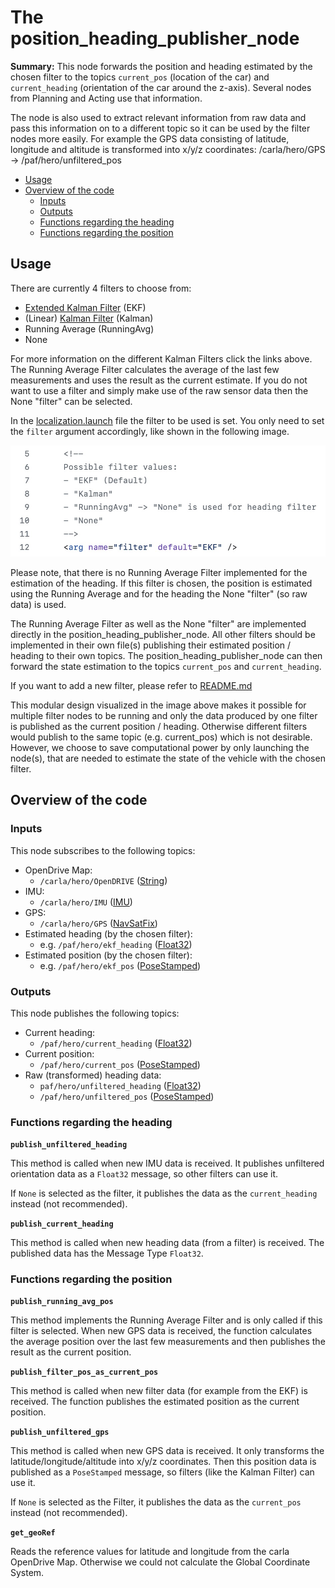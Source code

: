 # The position_heading_publisher_node

**Summary:** This node forwards the position and heading estimated by the chosen filter to the topics `current_pos` (location of the car) and `current_heading` (orientation of the car around the z-axis).
Several nodes from Planning and Acting use that information.

The node is also used to extract relevant information
from raw data and pass this information on to a different topic so it can be used by the filter nodes more easily.
For example the GPS data consisting of latitude, longitude and altitude is transformed into x/y/z coordinates: /carla/hero/GPS &rarr; /paf/hero/unfiltered_pos

- [Usage](#usage)
- [Overview of the code](#overview-of-the-code)
  - [Inputs](#inputs)
  - [Outputs](#outputs)
  - [Functions regarding the heading](#functions-regarding-the-heading)
  - [Functions regarding the position](#functions-regarding-the-position)

## Usage

There are currently 4 filters to choose from:

- [Extended Kalman Filter](extended_kalman_filter.md) (EKF)
- (Linear) [Kalman Filter](kalman_filter.md) (Kalman)
- Running Average (RunningAvg)
- None

For more information on the different Kalman Filters click the links above.
The Running Average Filter calculates the average of the last few measurements and uses the result as the current estimate.
If you do not want to use a filter and simply make use of the raw sensor data then the None "filter" can be selected.

In the [localization.launch](https://github.com/una-auxme/paf/blob/main/code/localization/launch/localization.launch) file the filter to be used is set.
You only need to set the `filter` argument accordingly, like shown in the following image.

![Filter choice](../assets/localization/filter_choice.jpeg)

Please note, that there is no Running Average Filter implemented for the estimation of the heading.
If this filter is chosen, the position is estimated using the Running Average and for the heading the None "filter" (so raw data) is used.

The Running Average Filter as well as the None "filter" are implemented directly in the position_heading_publisher_node.
All other filters should be implemented in their own file(s) publishing their estimated position / heading to their own topics.
The position_heading_publisher_node can then forward the state estimation to the topics `current_pos` and `current_heading`.

If you want to add a new filter, please refer to [README.md](README.md#adding-a-new-filter)

This modular design visualized in the image above makes it possible for multiple filter nodes to be running and only the data produced by one filter is published as the current position / heading. Otherwise different filters would publish to the same topic (e.g. current_pos) which is not desirable.
However, we choose to save computational power by only launching the node(s), that are needed to estimate the state of the vehicle with the chosen filter.

## Overview of the code

### Inputs

This node subscribes to the following topics:

- OpenDrive Map:
  - `/carla/hero/OpenDRIVE` ([String](https://docs.ros.org/en/noetic/api/std_msgs/html/msg/String.html))
- IMU:
  - `/carla/hero/IMU` ([IMU](https://docs.ros.org/en/api/sensor_msgs/html/msg/Imu.html))
- GPS:
  - `/carla/hero/GPS` ([NavSatFix](https://docs.ros.org/en/noetic/api/sensor_msgs/html/msg/NavSatFix.html))
- Estimated heading (by the chosen filter):
  - e.g. `/paf/hero/ekf_heading` ([Float32](http://docs.ros.org/en/noetic/api/std_msgs/html/msg/Float32.html))
- Estimated position (by the chosen filter):
  - e.g. `/paf/hero/ekf_pos` ([PoseStamped](http://docs.ros.org/en/noetic/api/geometry_msgs/html/msg/PoseStamped.html))

### Outputs

This node publishes the following topics:

- Current heading:
  - `/paf/hero/current_heading` ([Float32](http://docs.ros.org/en/noetic/api/std_msgs/html/msg/Float32.html))
- Current position:
  - `/paf/hero/current_pos` ([PoseStamped](http://docs.ros.org/en/noetic/api/geometry_msgs/html/msg/PoseStamped.html))
- Raw (transformed) heading data:
  - `paf/hero/unfiltered_heading` ([Float32](http://docs.ros.org/en/noetic/api/std_msgs/html/msg/Float32.html))
  - `/paf/hero/unfiltered_pos` ([PoseStamped](http://docs.ros.org/en/noetic/api/geometry_msgs/html/msg/PoseStamped.html))

### Functions regarding the heading

**`publish_unfiltered_heading`**

This method is called when new IMU data is received.
It publishes unfiltered orientation data as a `Float32` message, so other filters can use it.

If `None` is selected as the filter, it publishes the data as the `current_heading` instead (not recommended).

**`publish_current_heading`**

This method is called when new heading data (from a filter) is received.
The published data has the Message Type `Float32`.

### Functions regarding the position

**`publish_running_avg_pos`**

This method implements the Running Average Filter and is only called if this filter is selected.
When new GPS data is received, the function calculates the average position over the last few measurements and then publishes the result as the current position.

**`publish_filter_pos_as_current_pos`**

This method is called when new filter data (for example from the EKF) is received. The function publishes the estimated position as the current position.

**`publish_unfiltered_gps`**

This method is called when new GPS data is received.
It only transforms the latitude/longitude/altitude into x/y/z coordinates.
Then this position data is published as a `PoseStamped` message, so filters (like the Kalman Filter) can use it.

If `None` is selected as the Filter, it publishes the data as the `current_pos` instead (not recommended).

**`get_geoRef`**

Reads the reference values for latitude and longitude from the carla OpenDrive Map.
Otherwise we could not calculate the Global Coordinate System.
